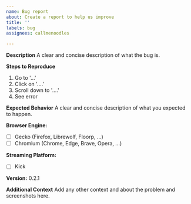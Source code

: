 ```yaml
---
name: Bug report
about: Create a report to help us improve
title: ''
labels: bug
assignees: callmenoodles

---
```


**Description**
A clear and concise description of what the bug is.

**Steps to Reproduce**
1. Go to '...'
2. Click on '....'
3. Scroll down to '....'
4. See error

**Expected Behavior**
A clear and concise description of what you expected to happen.

**Browser Engine:**
- [ ] Gecko (Firefox, Librewolf, Floorp, ...)
- [ ] Chromium (Chrome, Edge, Brave, Opera, ...)

**Streaming Platform:**
- [ ] Kick

**Version:**
0.2.1

**Additional Context**
Add any other context and about the problem and screenshots here.

